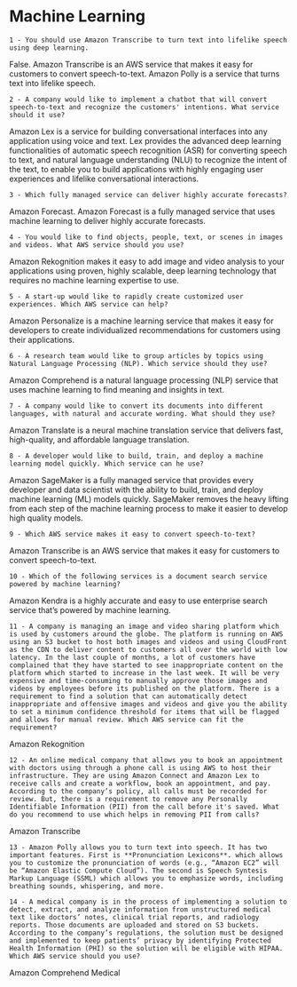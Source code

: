 # Machine Learning

`1 - You should use Amazon Transcribe to turn text into lifelike speech using deep learning.`

False. Amazon Transcribe is an AWS service that makes it easy for customers to convert speech-to-text. Amazon Polly is a service that turns text into lifelike speech.

`2 - A company would like to implement a chatbot that will convert speech-to-text and recognize the customers' intentions. What service should it use?`

Amazon Lex is a service for building conversational interfaces into any application using voice and text. Lex provides the advanced deep learning functionalities of automatic speech recognition (ASR) for converting speech to text, and natural language understanding (NLU) to recognize the intent of the text, to enable you to build applications with highly engaging user experiences and lifelike conversational interactions.

`3 - Which fully managed service can deliver highly accurate forecasts?`

Amazon Forecast. Amazon Forecast is a fully managed service that uses machine learning to deliver highly accurate forecasts.

`4 - You would like to find objects, people, text, or scenes in images and videos. What AWS service should you use?`

Amazon Rekognition makes it easy to add image and video analysis to your applications using proven, highly scalable, deep learning technology that requires no machine learning expertise to use.

`5 - A start-up would like to rapidly create customized user experiences. Which AWS service can help?`

Amazon Personalize is a machine learning service that makes it easy for developers to create individualized recommendations for customers using their applications.

`6 - A research team would like to group articles by topics using Natural Language Processing (NLP). Which service should they use?`

Amazon Comprehend is a natural language processing (NLP) service that uses machine learning to find meaning and insights in text.

`7 - A company would like to convert its documents into different languages, with natural and accurate wording. What should they use?`

Amazon Translate is a neural machine translation service that delivers fast, high-quality, and affordable language translation.

`8 - A developer would like to build, train, and deploy a machine learning model quickly. Which service can he use?`

Amazon SageMaker is a fully managed service that provides every developer and data scientist with the ability to build, train, and deploy machine learning (ML) models quickly. SageMaker removes the heavy lifting from each step of the machine learning process to make it easier to develop high quality models.

`9 - Which AWS service makes it easy to convert speech-to-text?`

Amazon Transcribe is an AWS service that makes it easy for customers to convert speech-to-text.

`10 - Which of the following services is a document search service powered by machine learning?`

Amazon Kendra is a highly accurate and easy to use enterprise search service that’s powered by machine learning.

`11 - A company is managing an image and video sharing platform which is used by customers around the globe. The platform is running on AWS using an S3 bucket to host both images and videos and using CloudFront as the CDN to deliver content to customers all over the world with low latency. In the last couple of months, a lot of customers have complained that they have started to see inappropriate content on the platform which started to increase in the last week. It will be very expensive and time-consuming to manually approve those images and videos by employees before its published on the platform. There is a requirement to find a solution that can automatically detect inappropriate and offensive images and videos and give you the ability to set a minimum confidence threshold for items that will be flagged and allows for manual review. Which AWS service can fit the requirement?`

Amazon Rekognition

`12 - An online medical company that allows you to book an appointment with doctors using through a phone call is using AWS to host their infrastructure. They are using Amazon Connect and Amazon Lex to receive calls and create a workflow, book an appointment, and pay. According to the company’s policy, all calls must be recorded for review. But, there is a requirement to remove any Personally Identifiable Information (PII) from the call before it's saved. What do you recommend to use which helps in removing PII from calls?`

Amazon Transcribe

`13 - Amazon Polly allows you to turn text into speech. It has two important features. First is **Pronunciation Lexicons**. which allows you to customize the pronunciation of words (e.g., “Amazon EC2” will be “Amazon Elastic Compute Cloud”). The second is Speech Syntesis Markup Language (SSML) which allows you to emphasize words, including breathing sounds, whispering, and more.`

`14 - A medical company is in the process of implementing a solution to detect, extract, and analyze information from unstructured medical text like doctors’ notes, clinical trial reports, and radiology reports. Those documents are uploaded and stored on S3 buckets. According to the company’s regulations, the solution must be designed and implemented to keep patients’ privacy by identifying Protected Health Information (PHI) so the solution will be eligible with HIPAA. Which AWS service should you use?`

Amazon Comprehend Medical
